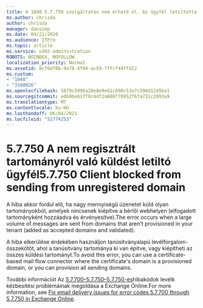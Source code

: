 ```yaml
---
title: A 1048 5.7.750 szolgáltatás nem érhető el. Az ügyfél letiltotta a nem regisztrált tartományok küldését
ms.author: chrisda
author: chrisda
manager: dansimp
ms.date: 04/21/2020
ms.audience: ITPro
ms.topic: article
ms.service: o365-administration
ROBOTS: NOINDEX, NOFOLLOW
localization_priority: Normal
ms.assetid: 8cf6d70b-9a78-4f04-ac59-7ffcf44ffd22
ms.custom:
- "1048"
- "3100026"
ms.openlocfilehash: 5879c5996a28e8e9e61c696c51e7c590d1245ba1
ms.sourcegitcommit: edb9be61ff8c4df2a600f70952f6fa731c2093a9
ms.translationtype: MT
ms.contentlocale: hu-HU
ms.lasthandoff: 06/04/2021
ms.locfileid: "52774253"
---
```

# <a name="57750-client-blocked-from-sending-from-unregistered-domain"></a><span data-ttu-id="41509-103">5.7.750 A nem regisztrált tartományról való küldést letiltó ügyfél</span><span class="sxs-lookup"><span data-stu-id="41509-103">5.7.750 Client blocked from sending from unregistered domain</span></span>

<span data-ttu-id="41509-104">A hiba akkor fordul elő, ha nagy mennyiségű üzenetet küld olyan tartományokból, amelyek nincsenek kiépítve a bérlői webhelyen (elfogadott tartományként hozzáadva és érvényesítve).</span><span class="sxs-lookup"><span data-stu-id="41509-104">The error occurs when a large volume of messages are sent from domains that aren't provisioned in your tenant (added as accepted domains and validated).</span></span>

<span data-ttu-id="41509-105">A hiba elkerülése érdekében használjon tanúsítványalapú levélforgalom-összekötőt, ahol a tanúsítvány tartománya ki van építve, vagy kiépítheti az összes küldési tartományt.</span><span class="sxs-lookup"><span data-stu-id="41509-105">To avoid this error, you can use a certificate-based mail flow connector where the certificate's domain is a provisioned domain, or you can provision all sending domains.</span></span>

<span data-ttu-id="41509-106">További információt Az [5.7.700–5.7.750–5.7.750-es](https://go.microsoft.com/fwlink/?linkid=2164955)hibakódok levélk kézbesítési problémáinak megoldása a Exchange Online.</span><span class="sxs-lookup"><span data-stu-id="41509-106">For more information, see [Fix email delivery issues for error codes 5.7.700 through 5.7.750 in Exchange Online](https://go.microsoft.com/fwlink/?linkid=2164955).</span></span>